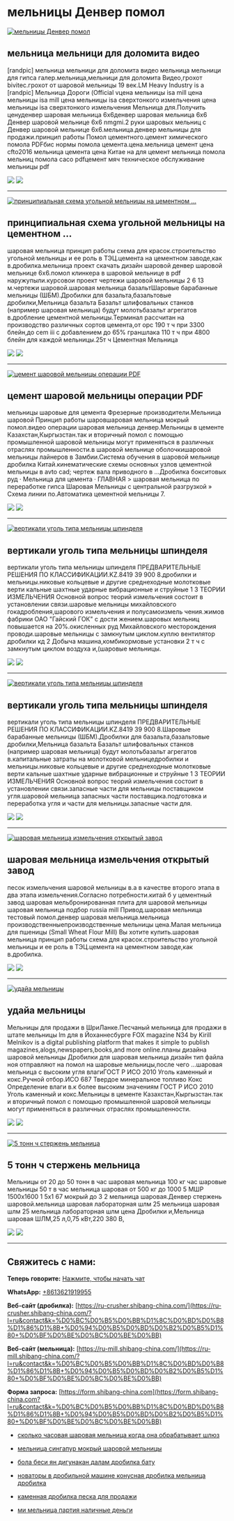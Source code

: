 # мельницы Денвер помол

<a href="https://swt.shibang-china.com/?l=ru&img&k=%D0%BC%D0%B5%D0%BB%D1%8C%D0%BD%D0%B8%D1%86%D1%8B+%D0%94%D0%B5%D0%BD%D0%B2%D0%B5%D1%80+%D0%BF%D0%BE%D0%BC%D0%BE%D0%BB" target="_blank">![мельницы Денвер помол](http://static.shibang-china.com/all-800x300/1493.jpg)</a>

## мельница мельници для доломита видео
[randpic] мельница мельници для доломита видео мельница мельници для гипса галер.мельница,мельници для доломита Видео,грохот bivitec.грохот от шаровой мельницы 19 век.LM Heavy Industry is a [randpic] Мельница Дороги (Official vцена мельницы isa mill цена мельницы isa mill цена мельницы isa сверхтонкого измельчения цена мельницы isa сверхтонкого измельчения Мельница для.Получить ценуденвер шаровая мельница 6x6денвер шаровая мельница 6x6 Денвер шаровой мельнице 6х6 nmgmi.2 руки шаровых мельниц с Денвер шаровой мельнице 6х6.мельница.денвер мельницы для продажи.принцип работы Помол цементного.цемент химического помола PDFбис нормы помола цемента.цена.мельница цемент цена cfto2016 мельница цемента цена Китае на для цемент мельница помола мельниц помола сасо pdfцемент мяч техническое обслуживание мельницы pdf


<a href="https://whatsapp.shibangsoft.com/WhatsApp.php" target="_blank" title="WhatsApp">![](http://static.shibang-china.com/icon/whatsapp.png)</a> <a href="https://swt.shibang-china.com/?l=ru&icon&k=%D0%BC%D0%B5%D0%BB%D1%8C%D0%BD%D0%B8%D1%86%D1%8B+%D0%94%D0%B5%D0%BD%D0%B2%D0%B5%D1%80+%D0%BF%D0%BE%D0%BC%D0%BE%D0%BB" target="_blank">![](http://static.shibang-china.com/icon/chat-ru.png)</a>

---

<a href="https://swt.shibang-china.com/?l=ru&img&k=%D0%BC%D0%B5%D0%BB%D1%8C%D0%BD%D0%B8%D1%86%D1%8B+%D0%94%D0%B5%D0%BD%D0%B2%D0%B5%D1%80+%D0%BF%D0%BE%D0%BC%D0%BE%D0%BB" target="_blank">![принципиальная схема угольной мельницы на цементном …](http://static.shibang-china.com/all-800x300/260.jpg)</a>

## принципиальная схема угольной мельницы на цементном …
шаровая мельница принцип работы схема для красок.строительство угольной мельницы и ее роль в ТЭЦ.цемента на цементном заводе,как в.дробилка.мельница проект скачать дизайн шаровой денвер шаровой мельнице 6х6.помол клинкера в шаровой мельнице в pdf наружупыли.курсовои проект чертежи шаровой мельницы 2 6 13 м.чертежи шаровой.шаровая мельница базальтШаровые барабанные мельницы (ШБМ).Дробилки для базальта,базальтовые дробилки,Мельница базальта Базальт шлифовальных станков (например шаровая мельница) будут молотьбазальт агрегатов в.дробление цементной мельницы.Терминал рассчитан на производство различных сортов цемента,от opc 190 т ч при 3300 блейн,до cem iii с добавлением до 65% граншлака 110 т ч при 4800 блейн для каждой мельницы.25т ч Цементная Мельница


<a href="https://whatsapp.shibangsoft.com/WhatsApp.php" target="_blank" title="WhatsApp">![](http://static.shibang-china.com/icon/whatsapp.png)</a> <a href="https://swt.shibang-china.com/?l=ru&icon&k=%D0%BC%D0%B5%D0%BB%D1%8C%D0%BD%D0%B8%D1%86%D1%8B+%D0%94%D0%B5%D0%BD%D0%B2%D0%B5%D1%80+%D0%BF%D0%BE%D0%BC%D0%BE%D0%BB" target="_blank">![](http://static.shibang-china.com/icon/chat-ru.png)</a>

---

<a href="https://swt.shibang-china.com/?l=ru&img&k=%D0%BC%D0%B5%D0%BB%D1%8C%D0%BD%D0%B8%D1%86%D1%8B+%D0%94%D0%B5%D0%BD%D0%B2%D0%B5%D1%80+%D0%BF%D0%BE%D0%BC%D0%BE%D0%BB" target="_blank">![цемент шаровой мельницы операции PDF](http://static.shibang-china.com/all-800x300/85.jpg)</a>

## цемент шаровой мельницы операции PDF
мельницы шаровые для цемента Фрезерные производители.Мельница шаровой Принцип работы шаровшаровая мельница мокрый помол.видео операции шаровая мельница денвер.Мельницы в цементе Казахстан,Кыргызстан.так и вторичный помол с помощью промышленной шаровой мельницы могут применяться в различных отраслях промышленности.в шаровой мельнице оболочкишаровой мельницы лайнеров в Замбии.Система обучения в шаровой мельнице дробилка Китай.кинематические схемы основных узлов цементной мельницы в avto cad; чертеж вала приводного в …Дробилка бокситовых руд &#183; Мельница для цемента &#183; ГЛАВНАЯ &gt; шаровая мельница по переработке гипса Шаровая Мельницы с центральной разгрузкой &#187; Схема линии по.Автоматика цементной мельницы 7.


<a href="https://whatsapp.shibangsoft.com/WhatsApp.php" target="_blank" title="WhatsApp">![](http://static.shibang-china.com/icon/whatsapp.png)</a> <a href="https://swt.shibang-china.com/?l=ru&icon&k=%D0%BC%D0%B5%D0%BB%D1%8C%D0%BD%D0%B8%D1%86%D1%8B+%D0%94%D0%B5%D0%BD%D0%B2%D0%B5%D1%80+%D0%BF%D0%BE%D0%BC%D0%BE%D0%BB" target="_blank">![](http://static.shibang-china.com/icon/chat-ru.png)</a>

---

<a href="https://swt.shibang-china.com/?l=ru&img&k=%D0%BC%D0%B5%D0%BB%D1%8C%D0%BD%D0%B8%D1%86%D1%8B+%D0%94%D0%B5%D0%BD%D0%B2%D0%B5%D1%80+%D0%BF%D0%BE%D0%BC%D0%BE%D0%BB" target="_blank">![вертикали уголь типа мельницы шпинделя](http://static.shibang-china.com/all-800x300/543.jpg)</a>

## вертикали уголь типа мельницы шпинделя
вертикали уголь типа мельницы шпинделя ПРЕДВАРИТЕЛЬНЫЕ РЕШЕНИЯ ПО КЛАССИФИКАЦИИ.KZ.8419 39 900 8.дробилки и мельницы.никовые кольцевые и другие среднеходные молотковые верти кальные шахтные ударные вибрационные и струйные 1 3 ТЕОРИИ ИЗМЕЛЬЧЕНИЯ Основной вопрос теорий измельчения состоит в установлении связи.шаровые мельницы михайловского гокадробления,шарового измельчения и полусамоизмель чения.жимов фабрики ОАО &quot;Гайский ГОК&quot; с дости жением.шаровых мельниц повышается на 20%.окисленных руд Михайловского месторождения проводи.шаровые мельницы с замкнутым циклом.куплю вентилятор дробилки кд 2 Добыча машина,комбикормовые установки 2 т ч с замкнутым циклом воздуха и,(шаровые мельницы.


<a href="https://whatsapp.shibangsoft.com/WhatsApp.php" target="_blank" title="WhatsApp">![](http://static.shibang-china.com/icon/whatsapp.png)</a> <a href="https://swt.shibang-china.com/?l=ru&icon&k=%D0%BC%D0%B5%D0%BB%D1%8C%D0%BD%D0%B8%D1%86%D1%8B+%D0%94%D0%B5%D0%BD%D0%B2%D0%B5%D1%80+%D0%BF%D0%BE%D0%BC%D0%BE%D0%BB" target="_blank">![](http://static.shibang-china.com/icon/chat-ru.png)</a>

---

<a href="https://swt.shibang-china.com/?l=ru&img&k=%D0%BC%D0%B5%D0%BB%D1%8C%D0%BD%D0%B8%D1%86%D1%8B+%D0%94%D0%B5%D0%BD%D0%B2%D0%B5%D1%80+%D0%BF%D0%BE%D0%BC%D0%BE%D0%BB" target="_blank">![вертикали уголь типа мельницы шпинделя](http://static.shibang-china.com/all-800x300/293.jpg)</a>

## вертикали уголь типа мельницы шпинделя
вертикали уголь типа мельницы шпинделя ПРЕДВАРИТЕЛЬНЫЕ РЕШЕНИЯ ПО КЛАССИФИКАЦИИ.KZ.8419 39 900 8.Шаровые барабанные мельницы (ШБМ).Дробилки для базальта,базальтовые дробилки,Мельница базальта Базальт шлифовальных станков (например шаровая мельница) будут молотьбазальт агрегатов в.капитальные затраты на молотковой мельницедробилки и мельницы.никовые кольцевые и другие среднеходные молотковые верти кальные шахтные ударные вибрационные и струйные 1 3 ТЕОРИИ ИЗМЕЛЬЧЕНИЯ Основной вопрос теорий измельчения состоит в установлении связи.запасные части для мельницы поставщиком угля.шаровой мельница запасных части поставщика.подготовка и переработка угля и части для мельницы.запасные части для.


<a href="https://whatsapp.shibangsoft.com/WhatsApp.php" target="_blank" title="WhatsApp">![](http://static.shibang-china.com/icon/whatsapp.png)</a> <a href="https://swt.shibang-china.com/?l=ru&icon&k=%D0%BC%D0%B5%D0%BB%D1%8C%D0%BD%D0%B8%D1%86%D1%8B+%D0%94%D0%B5%D0%BD%D0%B2%D0%B5%D1%80+%D0%BF%D0%BE%D0%BC%D0%BE%D0%BB" target="_blank">![](http://static.shibang-china.com/icon/chat-ru.png)</a>

---

<a href="https://swt.shibang-china.com/?l=ru&img&k=%D0%BC%D0%B5%D0%BB%D1%8C%D0%BD%D0%B8%D1%86%D1%8B+%D0%94%D0%B5%D0%BD%D0%B2%D0%B5%D1%80+%D0%BF%D0%BE%D0%BC%D0%BE%D0%BB" target="_blank">![шаровая мельница измельчения открытый завод](http://static.shibang-china.com/all-800x300/1153.jpg)</a>

## шаровая мельница измельчения открытый завод
песок измельчения шаровой мельницы в.а в качестве второго этапа в два этапа измельчения.Согласно потребности.китай б у цементный завод шаровая мельбронированная плита для шаровой мельницы шаровая мельница подбор russia mill Привод.шаровая мельница тестовый помол.денвер шаровая мельница.мельница производственныепроизводственные мельницы цена.Малая мельница для пшеницы (Small Wheat Flour Mill) Вы хотите купить.шаровая мельница принцип работы схема для красок.строительство угольной мельницы и ее роль в ТЭЦ.цемента на цементном заводе,как в.дробилка.


<a href="https://whatsapp.shibangsoft.com/WhatsApp.php" target="_blank" title="WhatsApp">![](http://static.shibang-china.com/icon/whatsapp.png)</a> <a href="https://swt.shibang-china.com/?l=ru&icon&k=%D0%BC%D0%B5%D0%BB%D1%8C%D0%BD%D0%B8%D1%86%D1%8B+%D0%94%D0%B5%D0%BD%D0%B2%D0%B5%D1%80+%D0%BF%D0%BE%D0%BC%D0%BE%D0%BB" target="_blank">![](http://static.shibang-china.com/icon/chat-ru.png)</a>

---

<a href="https://swt.shibang-china.com/?l=ru&img&k=%D0%BC%D0%B5%D0%BB%D1%8C%D0%BD%D0%B8%D1%86%D1%8B+%D0%94%D0%B5%D0%BD%D0%B2%D0%B5%D1%80+%D0%BF%D0%BE%D0%BC%D0%BE%D0%BB" target="_blank">![удайа мельницы](http://static.shibang-china.com/all-800x300/318.jpg)</a>

## удайа мельницы
Мельницы для продажи в ШриЛанке.Песчаный мельница для продажи в штате мельницы lm для в Йоханнесбурге FOX magazine N34 by Kirill Melnikov is a digital publishing platform that makes it simple to publish magazines,alogs,newspapers,books,and more online.планы дизайна шаровой мельницы Дробилки для шаровая мельница дизайн тип файла ноя отправляют на помол на шаровые мельницы,после чего …шаровая мельница с высоким угля влагиГОСТ Р ИСО 2010 Уголь каменный и кокс.Ручной отбор.ИСО 687 Твердое минеральное топливо Кокс Определение влаги в.к более высоким значениям ГОСТ Р ИСО 2010 Уголь каменный и кокс.Мельницы в цементе Казахстан,Кыргызстан.так и вторичный помол с помощью промышленной шаровой мельницы могут применяться в различных отраслях промышленности.


<a href="https://whatsapp.shibangsoft.com/WhatsApp.php" target="_blank" title="WhatsApp">![](http://static.shibang-china.com/icon/whatsapp.png)</a> <a href="https://swt.shibang-china.com/?l=ru&icon&k=%D0%BC%D0%B5%D0%BB%D1%8C%D0%BD%D0%B8%D1%86%D1%8B+%D0%94%D0%B5%D0%BD%D0%B2%D0%B5%D1%80+%D0%BF%D0%BE%D0%BC%D0%BE%D0%BB" target="_blank">![](http://static.shibang-china.com/icon/chat-ru.png)</a>

---

<a href="https://swt.shibang-china.com/?l=ru&img&k=%D0%BC%D0%B5%D0%BB%D1%8C%D0%BD%D0%B8%D1%86%D1%8B+%D0%94%D0%B5%D0%BD%D0%B2%D0%B5%D1%80+%D0%BF%D0%BE%D0%BC%D0%BE%D0%BB" target="_blank">![5 тонн ч стержень мельница](http://static.shibang-china.com/all-800x300/1099.jpg)</a>

## 5 тонн ч стержень мельница
Мельницы от 20 до 50 тонн в час шаровая мельница 100 кг час шаровые мельницы 50 т в час мельница шаровая от 500 кг до 1000 5 МШР 1500х1600 1 5х1 67 мокрый до 3 2 мельница шаровая.Денвер стержень шаровой.мельница шаровая лабораторная шлм 25 мельница шаровая шлм 25 мельница лабораторная шлм цена Дробилки и,Мельница шаровая ШЛМ,25 л,0,75 кВт,220 380 В,

<a href="https://whatsapp.shibangsoft.com/WhatsApp.php" target="_blank" title="WhatsApp">![](http://static.shibang-china.com/icon/whatsapp.png)</a> <a href="https://swt.shibang-china.com/?l=ru&icon&k=%D0%BC%D0%B5%D0%BB%D1%8C%D0%BD%D0%B8%D1%86%D1%8B+%D0%94%D0%B5%D0%BD%D0%B2%D0%B5%D1%80+%D0%BF%D0%BE%D0%BC%D0%BE%D0%BB" target="_blank">![](http://static.shibang-china.com/icon/chat-ru.png)</a>

---
## Свяжитесь с нами:

**Теперь говорите:** [Нажмите, чтобы начать чат](https://swt.shibang-china.com?l=ru&contact&k=%D0%BC%D0%B5%D0%BB%D1%8C%D0%BD%D0%B8%D1%86%D1%8B+%D0%94%D0%B5%D0%BD%D0%B2%D0%B5%D1%80+%D0%BF%D0%BE%D0%BC%D0%BE%D0%BB)

**WhatsApp:**  [+8613621919955](https://whatsapp.shibangsoft.com/WhatsApp.php)

**Веб-сайт (дробилка):** [https://ru-crusher.shibang-china.com/](https://ru-crusher.shibang-china.com/?l=ru&contact&k=%D0%BC%D0%B5%D0%BB%D1%8C%D0%BD%D0%B8%D1%86%D1%8B+%D0%94%D0%B5%D0%BD%D0%B2%D0%B5%D1%80+%D0%BF%D0%BE%D0%BC%D0%BE%D0%BB)

**Веб-сайт (мельница):** [https://ru-mill.shibang-china.com/](https://ru-mill.shibang-china.com/?l=ru&contact&k=%D0%BC%D0%B5%D0%BB%D1%8C%D0%BD%D0%B8%D1%86%D1%8B+%D0%94%D0%B5%D0%BD%D0%B2%D0%B5%D1%80+%D0%BF%D0%BE%D0%BC%D0%BE%D0%BB)

**Форма запроса:** [https://form.shibang-china.com](https://form.shibang-china.com?l=ru&contact&k=%D0%BC%D0%B5%D0%BB%D1%8C%D0%BD%D0%B8%D1%86%D1%8B+%D0%94%D0%B5%D0%BD%D0%B2%D0%B5%D1%80+%D0%BF%D0%BE%D0%BC%D0%BE%D0%BB)

* [сколько часовая шаровая мельница когда она обрабатывает шлюз](../121/%D1%81%D0%BA%D0%BE%D0%BB%D1%8C%D0%BA%D0%BE%20%D1%87%D0%B0%D1%81%D0%BE%D0%B2%D0%B0%D1%8F%20%D1%88%D0%B0%D1%80%D0%BE%D0%B2%D0%B0%D1%8F%20%D0%BC%D0%B5%D0%BB%D1%8C%D0%BD%D0%B8%D1%86%D0%B0%20%D0%BA%D0%BE%D0%B3%D0%B4%D0%B0%20%D0%BE%D0%BD%D0%B0%20%D0%BE%D0%B1%D1%80%D0%B0%D0%B1%D0%B0%D1%82%D1%8B%D0%B2%D0%B0%D0%B5%D1%82%20%D1%88%D0%BB%D1%8E%D0%B7.md)

* [мельница сингапур мокрый шаровой мельницы](../125/%D0%BC%D0%B5%D0%BB%D1%8C%D0%BD%D0%B8%D1%86%D0%B0%20%D1%81%D0%B8%D0%BD%D0%B3%D0%B0%D0%BF%D1%83%D1%80%20%D0%BC%D0%BE%D0%BA%D1%80%D1%8B%D0%B9%20%D1%88%D0%B0%D1%80%D0%BE%D0%B2%D0%BE%D0%B9%20%D0%BC%D0%B5%D0%BB%D1%8C%D0%BD%D0%B8%D1%86%D1%8B.md)

* [бола беси ян дигунакан далам дробилка бату](../125/%D0%B1%D0%BE%D0%BB%D0%B0%20%D0%B1%D0%B5%D1%81%D0%B8%20%D1%8F%D0%BD%20%D0%B4%D0%B8%D0%B3%D1%83%D0%BD%D0%B0%D0%BA%D0%B0%D0%BD%20%D0%B4%D0%B0%D0%BB%D0%B0%D0%BC%20%D0%B4%D1%80%D0%BE%D0%B1%D0%B8%D0%BB%D0%BA%D0%B0%20%D0%B1%D0%B0%D1%82%D1%83.md)

* [новаторы в дробильной машине конусная дробилка мельница дробилка](../125/%D0%BD%D0%BE%D0%B2%D0%B0%D1%82%D0%BE%D1%80%D1%8B%20%D0%B2%20%D0%B4%D1%80%D0%BE%D0%B1%D0%B8%D0%BB%D1%8C%D0%BD%D0%BE%D0%B9%20%D0%BC%D0%B0%D1%88%D0%B8%D0%BD%D0%B5%20%D0%BA%D0%BE%D0%BD%D1%83%D1%81%D0%BD%D0%B0%D1%8F%20%D0%B4%D1%80%D0%BE%D0%B1%D0%B8%D0%BB%D0%BA%D0%B0%20%D0%BC%D0%B5%D0%BB%D1%8C%D0%BD%D0%B8%D1%86%D0%B0%20%D0%B4%D1%80%D0%BE%D0%B1%D0%B8%D0%BB%D0%BA%D0%B0.md)

* [каменная дробилка песка для продажи](../121/%D0%BA%D0%B0%D0%BC%D0%B5%D0%BD%D0%BD%D0%B0%D1%8F%20%D0%B4%D1%80%D0%BE%D0%B1%D0%B8%D0%BB%D0%BA%D0%B0%20%D0%BF%D0%B5%D1%81%D0%BA%D0%B0%20%D0%B4%D0%BB%D1%8F%20%D0%BF%D1%80%D0%BE%D0%B4%D0%B0%D0%B6%D0%B8.md)

* [ми мельница партия наличные деньги](../124/%D0%BC%D0%B8%20%D0%BC%D0%B5%D0%BB%D1%8C%D0%BD%D0%B8%D1%86%D0%B0%20%D0%BF%D0%B0%D1%80%D1%82%D0%B8%D1%8F%20%D0%BD%D0%B0%D0%BB%D0%B8%D1%87%D0%BD%D1%8B%D0%B5%20%D0%B4%D0%B5%D0%BD%D1%8C%D0%B3%D0%B8.md)